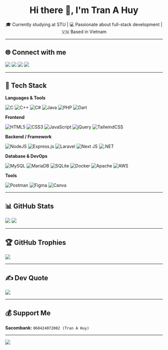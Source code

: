 <h1 align="center">Hi there 👋, I'm Tran A Huy</h1>
<p align="center">🎓 Currently studying at STU | 💻 Passionate about full-stack development | 🇻🇳 Based in Vietnam</p>

---

## 🌐 Connect with me

<p align="left">
  <a href="https://www.facebook.com/profile.php?id=100010236822834" target="_blank"><img src="https://img.shields.io/badge/Facebook-%231877F2.svg?logo=Facebook&logoColor=white" /></a>
  <a href="https://instagram.com/tr.ahuyyyy" target="_blank"><img src="https://img.shields.io/badge/Instagram-%23E4405F.svg?logo=Instagram&logoColor=white" /></a>
  <a href="https://tiktok.com/@tr.ahuy" target="_blank"><img src="https://img.shields.io/badge/TikTok-%23000000.svg?logo=TikTok&logoColor=white" /></a>
  <a href="https://www.linkedin.com/in/tr%E1%BA%A7n-a-huy-953253332/" target="_blank"><img src="https://img.shields.io/badge/LinkedIn-%230077B5.svg?logo=linkedin&logoColor=white" /></a>
</p>

---

## 🧰 Tech Stack

**Languages & Tools**

![C](https://img.shields.io/badge/c-%2300599C.svg?style=for-the-badge&logo=c&logoColor=white) 
![C++](https://img.shields.io/badge/c++-%2300599C.svg?style=for-the-badge&logo=c%2B%2B&logoColor=white) 
![C#](https://img.shields.io/badge/c%23-%23239120.svg?style=for-the-badge&logo=c-sharp&logoColor=white)
![Java](https://img.shields.io/badge/java-%23ED8B00.svg?style=for-the-badge&logo=java&logoColor=white)
![PHP](https://img.shields.io/badge/php-%23777BB4.svg?style=for-the-badge&logo=php&logoColor=white)
![Dart](https://img.shields.io/badge/dart-%230175C2.svg?style=for-the-badge&logo=dart&logoColor=white)

**Frontend**

![HTML5](https://img.shields.io/badge/html5-%23E34F26.svg?style=for-the-badge&logo=html5&logoColor=white) 
![CSS3](https://img.shields.io/badge/css3-%231572B6.svg?style=for-the-badge&logo=css3&logoColor=white) 
![JavaScript](https://img.shields.io/badge/javascript-%23323330.svg?style=for-the-badge&logo=javascript&logoColor=%23F7DF1E) 
![jQuery](https://img.shields.io/badge/jquery-%230769AD.svg?style=for-the-badge&logo=jquery&logoColor=white) 
![TailwindCSS](https://img.shields.io/badge/tailwindcss-%2338B2AC.svg?style=for-the-badge&logo=tailwind-css&logoColor=white)

**Backend / Framework**

![NodeJS](https://img.shields.io/badge/node.js-6DA55F?style=for-the-badge&logo=node.js&logoColor=white) 
![Express.js](https://img.shields.io/badge/express.js-%23404d59.svg?style=for-the-badge&logo=express&logoColor=%2361DAFB)
![Laravel](https://img.shields.io/badge/laravel-%23FF2D20.svg?style=for-the-badge&logo=laravel&logoColor=white)
![Next JS](https://img.shields.io/badge/Next-black?style=for-the-badge&logo=next.js&logoColor=white)
![.NET](https://img.shields.io/badge/.NET-5C2D91?style=for-the-badge&logo=.net&logoColor=white)

**Database & DevOps**

![MySQL](https://img.shields.io/badge/mysql-%2300f.svg?style=for-the-badge&logo=mysql&logoColor=white)
![MariaDB](https://img.shields.io/badge/MariaDB-003545?style=for-the-badge&logo=mariadb&logoColor=white)
![SQLite](https://img.shields.io/badge/sqlite-%2307405e.svg?style=for-the-badge&logo=sqlite&logoColor=white)
![Docker](https://img.shields.io/badge/docker-%230db7ed.svg?style=for-the-badge&logo=docker&logoColor=white)
![Apache](https://img.shields.io/badge/apache-%23D42029.svg?style=for-the-badge&logo=apache&logoColor=white)
![AWS](https://img.shields.io/badge/AWS-%23FF9900.svg?style=for-the-badge&logo=amazon-aws&logoColor=white)

**Tools**

![Postman](https://img.shields.io/badge/Postman-FF6C37?style=for-the-badge&logo=postman&logoColor=white)
![Figma](https://img.shields.io/badge/figma-%23F24E1E.svg?style=for-the-badge&logo=figma&logoColor=white)
![Canva](https://img.shields.io/badge/Canva-%2300C4CC.svg?style=for-the-badge&logo=Canva&logoColor=white)

---

## 📊 GitHub Stats

![](https://github-readme-stats.vercel.app/api/top-langs/?username=tranahuy2407&theme=radical&hide_border=true&layout=compact)
![](https://github-readme-stats.vercel.app/api?username=tranahuy2407&show_icons=true&theme=radical&hide_border=true)

---

## 🏆 GitHub Trophies

![](https://github-trophies.vercel.app/?username=tranahuy2407&theme=gruvbox&no-frame=true&no-bg=true&margin-w=4)

---

## ✍️ Dev Quote

![](https://quotes-github-readme.vercel.app/api?type=horizontal&theme=gruvbox)

---

## 💰 Support Me

**Sacombank:** `060424072002 (Tran A Huy)`

---

[![](https://visitcount.itsvg.in/api?id=tranahuy2407&icon=0&color=0)](https://visitcount.itsvg.in)
